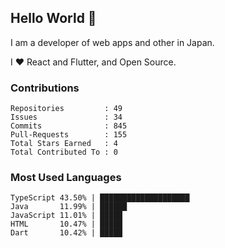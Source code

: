 ## Hello World 👋

I am a developer of web apps and other in Japan.

I ❤️ React and Flutter, and Open Source.

### Contributions

<!-- contributions start -->

    Repositories         : 49
    Issues               : 34
    Commits              : 845
    Pull-Requests        : 155
    Total Stars Earned   : 4
    Total Contributed To : 0

<!-- contributions end -->

### Most Used Languages

<!-- most-used-languages start -->

    TypeScript 43.50% | ████████████████████
    Java       11.99% | ██████
    JavaScript 11.01% | █████
    HTML       10.47% | █████
    Dart       10.42% | █████

<!-- most-used-languages end -->
